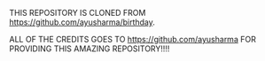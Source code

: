 THIS REPOSITORY IS CLONED FROM https://github.com/ayusharma/birthday.

ALL OF THE CREDITS GOES TO https://github.com/ayusharma FOR PROVIDING THIS AMAZING REPOSITORY!!!!

